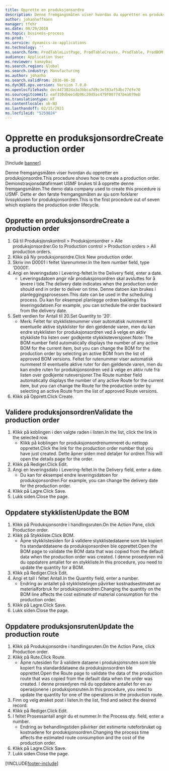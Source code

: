 ```yaml
---
title: Opprette en produksjonsordre
description: Denne fremgangsmåten viser hvordan du oppretter en produksjonsordre.
author: johanhoffmann
manager: tfehr
ms.date: 08/29/2018
ms.topic: business-process
ms.prod: ''
ms.service: dynamics-ax-applications
ms.technology: ''
ms.search.form: ProdTableListPage, ProdTableCreate, ProdTable, ProdBOM, ProdRoute, ProdJournalCreate
audience: Application User
ms.reviewer: kamaybac
ms.search.region: Global
ms.search.industry: Manufacturing
ms.author: johanho
ms.search.validFrom: 2016-06-30
ms.dyn365.ops.version: Version 7.0.0
ms.openlocfilehash: dec447302da3a3bbca7d9c3e783af54bc77dfe70
ms.sourcegitcommit: eaf330dbee1db96c20d5ac479f007747bea079eb
ms.translationtype: HT
ms.contentlocale: nb-NO
ms.lasthandoff: 02/15/2021
ms.locfileid: "5259824"
---
```

# <a name="create-a-production-order"></a><span data-ttu-id="76a85-103">Opprette en produksjonsordre</span><span class="sxs-lookup"><span data-stu-id="76a85-103">Create a production order</span></span>

[!include [banner](../../includes/banner.md)]

<span data-ttu-id="76a85-104">Denne fremgangsmåten viser hvordan du oppretter en produksjonsordre.</span><span class="sxs-lookup"><span data-stu-id="76a85-104">This procedure shows how to create a production order.</span></span> <span data-ttu-id="76a85-105">Demonstrasjonsdatafirmaet USMF brukes til å opprette denne fremgangsmåten.</span><span class="sxs-lookup"><span data-stu-id="76a85-105">The demo data company used to create this procedure is USMF.</span></span> <span data-ttu-id="76a85-106">Dette er den første fremgangsmåten av sju som forklarer livssyklusen for produksjonsordren.</span><span class="sxs-lookup"><span data-stu-id="76a85-106">This is the first procedure out of seven which explains the production order lifecycle.</span></span>


## <a name="create-a-production-order"></a><span data-ttu-id="76a85-107">Opprette en produksjonsordre</span><span class="sxs-lookup"><span data-stu-id="76a85-107">Create a production order</span></span>
1. <span data-ttu-id="76a85-108">Gå til Produksjonskontroll > Produksjonsordrer > Alle produksjonsordrer.</span><span class="sxs-lookup"><span data-stu-id="76a85-108">Go to Production control > Production orders > All production orders.</span></span>
2. <span data-ttu-id="76a85-109">Klikk på Ny produksjonsordre.</span><span class="sxs-lookup"><span data-stu-id="76a85-109">Click New production order.</span></span>
3. <span data-ttu-id="76a85-110">Skriv inn D0001 i feltet Varenummer.</span><span class="sxs-lookup"><span data-stu-id="76a85-110">In the Item number field, type 'D0001'.</span></span>
4. <span data-ttu-id="76a85-111">Angi en leveringsdato i Levering-feltet.</span><span class="sxs-lookup"><span data-stu-id="76a85-111">In the Delivery field, enter a date.</span></span>
    * <span data-ttu-id="76a85-112">Leveringsdatoen angir når produksjonsordren skal avsluttes for å levere i tide.</span><span class="sxs-lookup"><span data-stu-id="76a85-112">The delivery date indicates when the production order should end in order to deliver on time.</span></span> <span data-ttu-id="76a85-113">Denne datoen kan brukes i planleggingsprosessen.</span><span class="sxs-lookup"><span data-stu-id="76a85-113">This date can be used in the scheduling process.</span></span> <span data-ttu-id="76a85-114">Du kan for eksempel planlegge ordren baklengs fra leveringsdatoen.</span><span class="sxs-lookup"><span data-stu-id="76a85-114">For example, you can schedule the order backward from the delivery date.</span></span>  
5. <span data-ttu-id="76a85-115">Sett verdien for Antall til 20.</span><span class="sxs-lookup"><span data-stu-id="76a85-115">Set Quantity to '20'.</span></span>
    * <span data-ttu-id="76a85-116">Merk: Feltet for stykklistenummer viser automatisk nummeret til eventuelle aktive stykklister for den gjeldende varen, men du kan endre stykklisten for produksjonsordren ved å velge en aktiv stykkliste fra listen over godkjente stykklisteversjoner.</span><span class="sxs-lookup"><span data-stu-id="76a85-116">Note: The BOM number field automatically displays the number of any active BOM for the current item, but you can change the BOM for the production order by selecting an active BOM from the list of approved BOM versions.</span></span>    <span data-ttu-id="76a85-117">Feltet for rutenummer viser automatisk nummeret til eventuelle aktive ruter for den gjeldende varen, men du kan endre ruten for produksjonsordren ved å velge en aktiv rute fra listen over godkjente ruteversjoner.</span><span class="sxs-lookup"><span data-stu-id="76a85-117">The Route number field automatically displays the number of any active Route for the current item, but you can change the Route for the production order by selecting an active Route from the list of approved Route versions.</span></span>  
6. <span data-ttu-id="76a85-118">Klikk på Opprett.</span><span class="sxs-lookup"><span data-stu-id="76a85-118">Click Create.</span></span>

## <a name="validate-the-production-order"></a><span data-ttu-id="76a85-119">Validere produksjonsordren</span><span class="sxs-lookup"><span data-stu-id="76a85-119">Validate the production order</span></span>
1. <span data-ttu-id="76a85-120">Klikk på koblingen i den valgte raden i listen.</span><span class="sxs-lookup"><span data-stu-id="76a85-120">In the list, click the link in the selected row.</span></span>
    * <span data-ttu-id="76a85-121">Klikk på koblingen for produksjonsordrenummeret du nettopp opprettet.</span><span class="sxs-lookup"><span data-stu-id="76a85-121">Click the link for the production order number that you have just created.</span></span> <span data-ttu-id="76a85-122">Dette åpner siden med detaljer for ordren.</span><span class="sxs-lookup"><span data-stu-id="76a85-122">This will open the details page for the order.</span></span>  
2. <span data-ttu-id="76a85-123">Klikk på Rediger.</span><span class="sxs-lookup"><span data-stu-id="76a85-123">Click Edit.</span></span>
3. <span data-ttu-id="76a85-124">Angi en leveringsdato i Levering-feltet.</span><span class="sxs-lookup"><span data-stu-id="76a85-124">In the Delivery field, enter a date.</span></span>
    * <span data-ttu-id="76a85-125">Du kan for eksempel endre leveringsdatoen for produksjonsordren.</span><span class="sxs-lookup"><span data-stu-id="76a85-125">For example, you can change the delivery date for the production order.</span></span>  
4. <span data-ttu-id="76a85-126">Klikk på Lagre.</span><span class="sxs-lookup"><span data-stu-id="76a85-126">Click Save.</span></span>
5. <span data-ttu-id="76a85-127">Lukk siden.</span><span class="sxs-lookup"><span data-stu-id="76a85-127">Close the page.</span></span>

## <a name="update-the-bom"></a><span data-ttu-id="76a85-128">Oppdatere stykklisten</span><span class="sxs-lookup"><span data-stu-id="76a85-128">Update the BOM</span></span>
1. <span data-ttu-id="76a85-129">Klikk på Produksjonsordre i handlingsruten.</span><span class="sxs-lookup"><span data-stu-id="76a85-129">On the Action Pane, click Production order.</span></span>
2. <span data-ttu-id="76a85-130">Klikk på Stykkliste.</span><span class="sxs-lookup"><span data-stu-id="76a85-130">Click BOM.</span></span>
    * <span data-ttu-id="76a85-131">Åpne stykklistesiden for å validere stykklistedataene som ble kopiert fra standarddataene da produksjonsordren ble opprettet.</span><span class="sxs-lookup"><span data-stu-id="76a85-131">Open the BOM page to validate the BOM data that was copied from the default data when the production order was created.</span></span> <span data-ttu-id="76a85-132">I denne prosedyren må du oppdatere antallet for en stykkliste.</span><span class="sxs-lookup"><span data-stu-id="76a85-132">In this procedure, you need to update the quantity for a BOM.</span></span>  
3. <span data-ttu-id="76a85-133">Klikk på Rediger.</span><span class="sxs-lookup"><span data-stu-id="76a85-133">Click Edit.</span></span>
4. <span data-ttu-id="76a85-134">Angi et tall i feltet Antall.</span><span class="sxs-lookup"><span data-stu-id="76a85-134">In the Quantity field, enter a number.</span></span>
    * <span data-ttu-id="76a85-135">Endring av antallet på stykklistelinjen påvirker kostnadsestimatet av materialforbruk for produksjonsordren.</span><span class="sxs-lookup"><span data-stu-id="76a85-135">Changing the quantity on the BOM line affects the cost estimate of material consumption for the production order.</span></span>  
5. <span data-ttu-id="76a85-136">Klikk på Lagre.</span><span class="sxs-lookup"><span data-stu-id="76a85-136">Click Save.</span></span>
6. <span data-ttu-id="76a85-137">Lukk siden.</span><span class="sxs-lookup"><span data-stu-id="76a85-137">Close the page.</span></span>

## <a name="update-the-production-route"></a><span data-ttu-id="76a85-138">Oppdatere produksjonsruten</span><span class="sxs-lookup"><span data-stu-id="76a85-138">Update the production route</span></span>
1. <span data-ttu-id="76a85-139">Klikk på Produksjonsordre i handlingsruten.</span><span class="sxs-lookup"><span data-stu-id="76a85-139">On the Action Pane, click Production order.</span></span>
2. <span data-ttu-id="76a85-140">Klikk på Rute.</span><span class="sxs-lookup"><span data-stu-id="76a85-140">Click Route.</span></span>
    * <span data-ttu-id="76a85-141">Åpne rutesiden for å validere dataene i produksjonsruten som ble kopiert fra standarddataene da produksjonsordren ble opprettet.</span><span class="sxs-lookup"><span data-stu-id="76a85-141">Open the Route page to validate the data of the production route that was copied from the default data when the order was created.</span></span> <span data-ttu-id="76a85-142">I denne prosedyren må du oppdatere antallet for en av operasjonene i produksjonsruten.</span><span class="sxs-lookup"><span data-stu-id="76a85-142">In this procedure, you need to update the quantity for one of the operations in the production route.</span></span>  
3. <span data-ttu-id="76a85-143">Finn og velg ønsket post i listen.</span><span class="sxs-lookup"><span data-stu-id="76a85-143">In the list, find and select the desired record.</span></span>
4. <span data-ttu-id="76a85-144">Klikk på Rediger.</span><span class="sxs-lookup"><span data-stu-id="76a85-144">Click Edit.</span></span>
5. <span data-ttu-id="76a85-145">I feltet Prosessantall angir du et nummer.</span><span class="sxs-lookup"><span data-stu-id="76a85-145">In the Process qty. field, enter a number.</span></span>
    * <span data-ttu-id="76a85-146">Endring av behandlingstiden påvirker det estimerte ruteforbruket og kostnadene for produksjonsordren.</span><span class="sxs-lookup"><span data-stu-id="76a85-146">Changing the process time affects the estimated route consumption and the cost of the production order.</span></span>  
6. <span data-ttu-id="76a85-147">Klikk på Lagre.</span><span class="sxs-lookup"><span data-stu-id="76a85-147">Click Save.</span></span>
7. <span data-ttu-id="76a85-148">Lukk siden.</span><span class="sxs-lookup"><span data-stu-id="76a85-148">Close the page.</span></span>



[!INCLUDE[footer-include](../../../includes/footer-banner.md)]